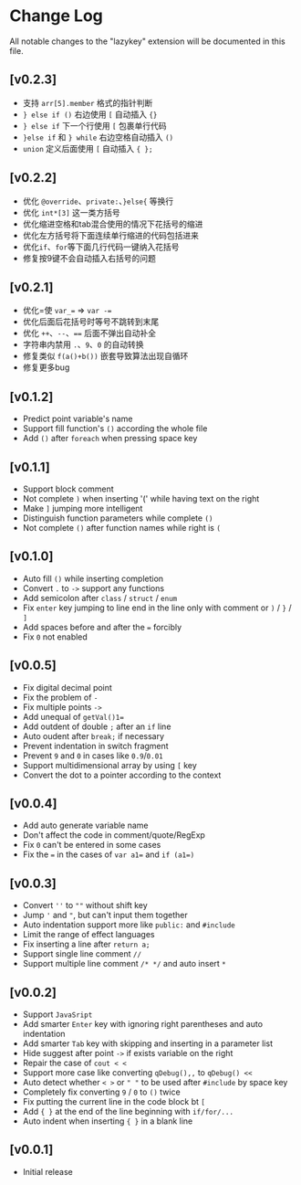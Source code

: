 # Change Log

All notable changes to the "lazykey" extension will be documented in this file.

## [v0.2.3]

- 支持 `arr[5].member` 格式的指针判断
- `} else if ()` 右边使用 `[` 自动插入 `{}`
- `} else if` 下一个行使用 `[` 包裹单行代码
- `}else if` 和 `} while` 右边空格自动插入 `()`
- `union` 定义后面使用 `[` 自动插入 `{ };`



## [v0.2.2]

- 优化 `@override`、`private:`、`}else{` 等换行
- 优化 `int*[3]` 这一类方括号
- 优化缩进空格和tab混合使用的情况下花括号的缩进
- 优化左方括号将下面连续单行缩进的代码包括进来
- 优化`if`、`for`等下面几行代码一键纳入花括号
- 修复按9键不会自动插入右括号的问题



## [v0.2.1]

- 优化=使 `var_=` => `var -=`
- 优化后面后花括号时等号不跳转到末尾
- 优化 `++`、`--`、`==` 后面不弹出自动补全
- 字符串内禁用 `.`、`9`、`0` 的自动转换
- 修复类似 `f(a()+b())` 嵌套导致算法出现自循环
- 修复更多bug



## [v0.1.2]

- Predict point variable's name
- Support fill function's `()` according the whole file
- Add `()` after `foreach` when pressing space key



## [v0.1.1]

- Support block comment
- Not complete `)` when inserting '(' while having text on the right
- Make `]` jumping more intelligent
- Distinguish function parameters while complete `()`
- Not complete `()` after function names while right is `(`


## [v0.1.0]

- Auto fill `()` while inserting completion
- Convert `.` to `->` support any functions
- Add semicolon after `class` / `struct` / `enum`
- Fix `enter` key jumping to line end in the line only with comment or `)` / `}` / `]`
- Add spaces before and after the `=` forcibly
- Fix `0` not enabled


## [v0.0.5]

- Fix digital decimal point
- Fix the problem of `-`
- Fix multiple points `->`
- Add unequal of `getVal()1=`
- Add outdent of double `;` after an `if` line
- Auto oudent after `break;` if necessary
- Prevent indentation in switch fragment
- Prevent `9` and `0` in cases like `0.9`/`0.01`
- Support multidimensional array by using `[` key
- Convert the dot to a pointer according to the context


## [v0.0.4]

- Add auto generate variable name
- Don't affect the code in comment/quote/RegExp
- Fix `0` can't be entered in some cases
- Fix the `=` in the cases of `var a1=` and `if (a1=)`


## [v0.0.3]

- Convert `''` to `""` without shift key
- Jump `'` and `"`, but can't input them together
- Auto indentation support more like `public:` and `#include`
- Limit the range of effect languages
- Fix inserting a line after `return a;`
- Support single line comment `//`
- Support multiple line comment `/* */` and auto insert `*`


## [v0.0.2]

- Support `JavaSript`
- Add smarter `Enter` key with ignoring right parentheses and auto indentation
- Add smarter `Tab` key with skipping and inserting in a parameter list
- Hide suggest after point `->` if exists variable on the right
- Repair the case of `cout < <`
- Support more case like converting `qDebug(),,` to `qDebug() << `
- Auto detect whether `< >` or `" "` to be used after `#include` by space key
- Completely fix converting `9` / `0` to `()` twice
- Fix putting the current line in the code block bt `[`
- Add `{ }` at the end of the line beginning with `if/for/...`
- Auto indent when inserting `{ }` in a blank line

## [v0.0.1]

- Initial release